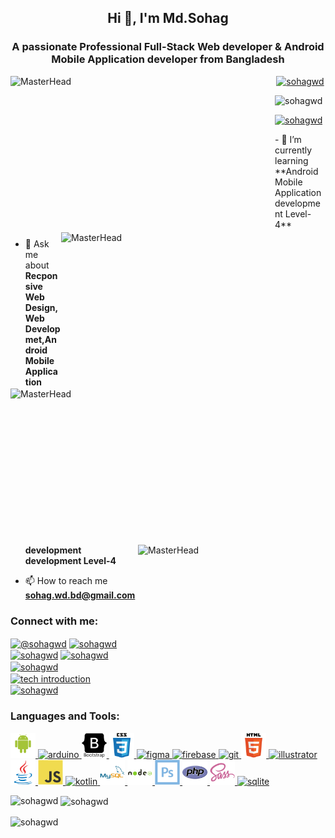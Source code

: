 <h2 align="center">Hi 👋, I'm Md.Sohag</h2>
<h3 align="center">A passionate Professional Full-Stack Web developer & Android Mobile Application developer from Bangladesh</h3>
<img align="left" width="423" height="250" src="https://blogger.googleusercontent.com/img/b/R29vZ2xl/AVvXsEh-eFie__XLgM3jxwDv7FLK7NhlEXIkyX1WH9yA0Vi1Wgffn3zhB4G3G1rWSZeCWMxU6dSi5hy6jP3Lt5MfWZ8XDEAgLBv4VLw8mfAQ-5_sbJG-ybg5v0mEHDlMjReKLsyxjpBXdclpMBjD_ABgf-5OrlXhORVNs4Dx2Bavvf8zrXqCqTJixq-RExQHChvT/s403/ezgif.com-crop.gif" alt="MasterHead" style="max-width: 100%; display: inline-block;" data-target="animated-image.originalImage">
<img align="right" width="423" height="250" src="https://blogger.googleusercontent.com/img/b/R29vZ2xl/AVvXsEhtxm721zziPDMLoNnFQ3aDu4mKNZZXAocBSpLuE0Yic-4nufCF7xspv7F-0U7uyI2CdSig_ScX5GXqj-E_4EXnaQYRByaZgd92dAwzLGmR3vAnVjgN9B4T2IGVV2iQ9oQflKUaDGF740uiZMTQ66-Yd9XB_BiBBecDK-FsYCisuTdeYJFQ4RLCwOCPzIUN/s800/68747470733a2f2f63646e2e6472696262626c652e636f6d2f75736572732f3733303730332f73637265656e73686f74732f363538313234332f6176656e746f2e676966.gif" alt="MasterHead" style="max-width: 100%; display: inline-block;" data-target="animated-image.originalImage">


<p align="center"> <a href="https://github.com/sohagwd?tab=repositories"><img src="https://github-profile-trophy.vercel.app/?username=sohagwd" alt="sohagwd" /></a> </p>
<p align="left"> <img src="https://komarev.com/ghpvc/?username=sohagwd&label=Profile%20views&color=0e75b6&style=flat" alt="sohagwd" /> </p>
<p align="left"> <a href="https://twitter.com/sohagwd" target="blank"><img src="https://img.shields.io/twitter/follow/sohagwd?logo=twitter&style=for-the-badge" alt="sohagwd" /></a> </p>
<img align="left" width="546"  height="250" src="https://blogger.googleusercontent.com/img/b/R29vZ2xl/AVvXsEiNQNQfLxn5UB7-RCEWlbjVg6yr_fqRHE_ELH1qioutO7aUzC9ZpXJ9idkkrXB-NK-YmMLjWwM0uYlmO7_fU13O3tluOfcQURL2MI5ietd6uWI9y7B5N5tbDJQlPNQftR6XRtxm3mWREAgHtfg6iLkoJkwBG1vCC1fhnegsILlIXPG9ROtqFgDR3BthGl8K/s750/full-stack-development.gif" alt="MasterHead" style="max-width: 100%; display: inline-block;" data-target="animated-image.originalImage">
<img align="right" width="300" height="250" src="https://blogger.googleusercontent.com/img/b/R29vZ2xl/AVvXsEirVSzojUNSrC97k1otmWJwe4I2Q1mrjoB36jJ8VDgER_X8kFHvJXyZ_dCvsy3zlKtpwHwp4y5wrWcaU1IOzSIv7yJrImn_kxJMf1RdU-CJxAWy8gBmpqFv9x1GcUsTo7M7dhCve-F2pjKaDw4NW-CHg_nonMGj_dyCm0zWBFFlQiycHt38p3J_1BtmP5We/s640/code.gif" alt="MasterHead" data-canonical-src="" style="max-width: 100%; display: inline-block;" data-target="animated-image.originalImage">
<p width="1000" height="30"></p>
- 🌱 I’m currently learning **Android Mobile Application development Level-4**

- 💬 Ask me about **Recponsive Web Design, Web Developmet,Android Mobile Application development development Level-4**

- 📫 How to reach me **sohag.wd.bd@gmail.com**
<h3 align="left">Connect with me:</h3>
<p align="left">
<a href="https://twitter.com/@sohagwd" target="blank"><img align="center" src="https://raw.githubusercontent.com/rahuldkjain/github-profile-readme-generator/master/src/images/icons/Social/twitter.svg" alt="@sohagwd" height="30" width="40" /></a>
<a href="https://linkedin.com/in/sohagwd" target="blank"><img align="center" src="https://raw.githubusercontent.com/rahuldkjain/github-profile-readme-generator/master/src/images/icons/Social/linked-in-alt.svg" alt="sohagwd" height="30" width="40" /></a>
<a href="https://stackoverflow.com/users/sohagwd" target="blank"><img align="center" src="https://raw.githubusercontent.com/rahuldkjain/github-profile-readme-generator/master/src/images/icons/Social/stack-overflow.svg" alt="sohagwd" height="30" width="40" /></a>
<a href="https://fb.com/sohagwd" target="blank"><img align="center" src="https://raw.githubusercontent.com/rahuldkjain/github-profile-readme-generator/master/src/images/icons/Social/facebook.svg" alt="sohagwd" height="30" width="40" /></a>
<a href="https://instagram.com/sohagwd" target="blank"><img align="center" src="https://raw.githubusercontent.com/rahuldkjain/github-profile-readme-generator/master/src/images/icons/Social/instagram.svg" alt="sohagwd" height="30" width="40" /></a>
<a href="https://www.youtube.com/c/tech introduction" target="blank"><img align="center" src="https://raw.githubusercontent.com/rahuldkjain/github-profile-readme-generator/master/src/images/icons/Social/youtube.svg" alt="tech introduction" height="30" width="40" /></a>
<a href="https://discord.gg/sohagwd" target="blank"><img align="center" src="https://raw.githubusercontent.com/rahuldkjain/github-profile-readme-generator/master/src/images/icons/Social/discord.svg" alt="sohagwd" height="30" width="40" /></a>
</p>
<h3 align="left">Languages and Tools:</h3>
<p align="left"> <a href="https://developer.android.com" target="_blank" rel="noreferrer"> <img src="https://raw.githubusercontent.com/devicons/devicon/master/icons/android/android-original-wordmark.svg" alt="android" width="40" height="40"/> </a> <a href="https://www.arduino.cc/" target="_blank" rel="noreferrer"> <img src="https://cdn.worldvectorlogo.com/logos/arduino-1.svg" alt="arduino" width="40" height="40"/> </a> <a href="https://getbootstrap.com" target="_blank" rel="noreferrer"> <img src="https://raw.githubusercontent.com/devicons/devicon/master/icons/bootstrap/bootstrap-plain-wordmark.svg" alt="bootstrap" width="40" height="40"/> </a> <a href="https://www.w3schools.com/css/" target="_blank" rel="noreferrer"> <img src="https://raw.githubusercontent.com/devicons/devicon/master/icons/css3/css3-original-wordmark.svg" alt="css3" width="40" height="40"/> </a> <a href="https://www.figma.com/" target="_blank" rel="noreferrer"> <img src="https://www.vectorlogo.zone/logos/figma/figma-icon.svg" alt="figma" width="40" height="40"/> </a> <a href="https://firebase.google.com/" target="_blank" rel="noreferrer"> <img src="https://www.vectorlogo.zone/logos/firebase/firebase-icon.svg" alt="firebase" width="40" height="40"/> </a> <a href="https://git-scm.com/" target="_blank" rel="noreferrer"> <img src="https://www.vectorlogo.zone/logos/git-scm/git-scm-icon.svg" alt="git" width="40" height="40"/> </a> <a href="https://www.w3.org/html/" target="_blank" rel="noreferrer"> <img src="https://raw.githubusercontent.com/devicons/devicon/master/icons/html5/html5-original-wordmark.svg" alt="html5" width="40" height="40"/> </a> <a href="https://www.adobe.com/in/products/illustrator.html" target="_blank" rel="noreferrer"> <img src="https://www.vectorlogo.zone/logos/adobe_illustrator/adobe_illustrator-icon.svg" alt="illustrator" width="40" height="40"/> </a> <a href="https://www.java.com" target="_blank" rel="noreferrer"> <img src="https://raw.githubusercontent.com/devicons/devicon/master/icons/java/java-original.svg" alt="java" width="40" height="40"/> </a> <a href="https://developer.mozilla.org/en-US/docs/Web/JavaScript" target="_blank" rel="noreferrer"> <img src="https://raw.githubusercontent.com/devicons/devicon/master/icons/javascript/javascript-original.svg" alt="javascript" width="40" height="40"/> </a> <a href="https://kotlinlang.org" target="_blank" rel="noreferrer"> <img src="https://www.vectorlogo.zone/logos/kotlinlang/kotlinlang-icon.svg" alt="kotlin" width="40" height="40"/> </a> <a href="https://www.mysql.com/" target="_blank" rel="noreferrer"> <img src="https://raw.githubusercontent.com/devicons/devicon/master/icons/mysql/mysql-original-wordmark.svg" alt="mysql" width="40" height="40"/> </a> <a href="https://nodejs.org" target="_blank" rel="noreferrer"> <img src="https://raw.githubusercontent.com/devicons/devicon/master/icons/nodejs/nodejs-original-wordmark.svg" alt="nodejs" width="40" height="40"/> </a> <a href="https://www.photoshop.com/en" target="_blank" rel="noreferrer"> <img src="https://raw.githubusercontent.com/devicons/devicon/master/icons/photoshop/photoshop-line.svg" alt="photoshop" width="40" height="40"/> </a> <a href="https://www.php.net" target="_blank" rel="noreferrer"> <img src="https://raw.githubusercontent.com/devicons/devicon/master/icons/php/php-original.svg" alt="php" width="40" height="40"/> </a> <a href="https://sass-lang.com" target="_blank" rel="noreferrer"> <img src="https://raw.githubusercontent.com/devicons/devicon/master/icons/sass/sass-original.svg" alt="sass" width="40" height="40"/> </a> <a href="https://www.sqlite.org/" target="_blank" rel="noreferrer"> <img src="https://www.vectorlogo.zone/logos/sqlite/sqlite-icon.svg" alt="sqlite" width="40" height="40"/> </a> </p>

<p><img align="left" src="https://github-readme-stats.vercel.app/api/top-langs?username=sohagwd&show_icons=true&locale=en&layout=compact" alt="sohagwd" /></p>

<p>&nbsp;<img align="center" src="https://github-readme-stats.vercel.app/api?username=sohagwd&show_icons=true&locale=en" alt="sohagwd" /></p>

<p><img align="center" src="https://github-readme-streak-stats.herokuapp.com/?user=sohagwd&" alt="sohagwd" /></p>
